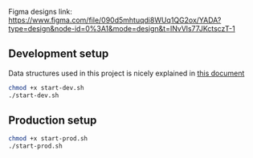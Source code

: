 Figma designs link: https://www.figma.com/file/090d5mhtuqdi8WUq1QG2ox/YADA?type=design&node-id=0%3A1&mode=design&t=INvVls77JKctsczT-1

## Development setup

Data structures used in this project is nicely explained in [this document](./data_structures.pdf)

```bash
chmod +x start-dev.sh
./start-dev.sh
```

## Production setup

```bash
chmod +x start-prod.sh
./start-prod.sh
```